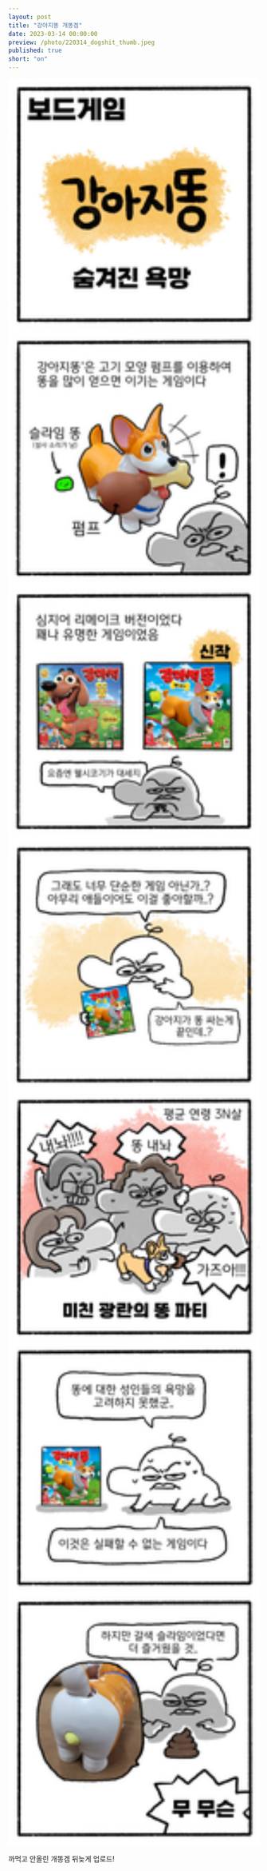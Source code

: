 ```yaml
---
layout: post
title: "강아지똥 개똥겜"
date: 2023-03-14 00:00:00
preview: /photo/220314_dogshit_thumb.jpeg
published: true
short: "on"
---
```


<img src="/photo/220314_dogshit.jpg" width="1000">


까먹고 안올린 개똥겜 뒤늦게 업로드!
